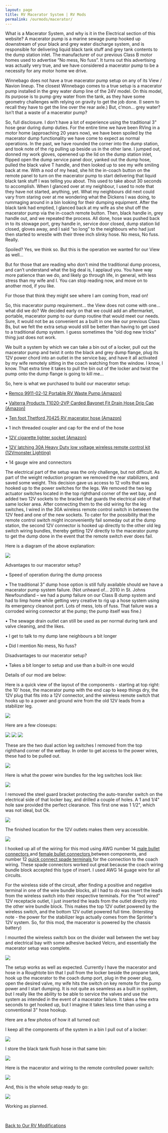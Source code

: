 ```yaml
---
layout: page
title: RV Macerator System | RV Mods
permalink: /ourmods/macerator/
---
```


What is a Macerator System, and why is it in the Electrical section of this website?  A macerator pump is a marine sewage pump hooked up downstream of your black and grey water discharge system, and is responsible for delivering liquid black tank stuff and grey tank contents to the dump station inlet.  The manufacturer of our previous Class B motor homes used to advertise “No mess, No fuss”.  It turns out this advertising was actually very true, and we have considered a macerator pump to be a necessity for any motor home we drive.

Winnebago does not have a true macerator pump setup on any of its View / Navion lineup.  The closest Winnebago comes to a true setup is a macerator pump installed in the grey water dump line of the 24V model.  On this model, its purpose is to pump grey water from the tank, as they have some geometry challenges with relying on gravity to get the job done.  (I seem to recall they have to get the line over the rear axle.)  But, c’mon... grey water?  Isn’t that a waste of a macerator pump?

So, full disclosure.  I don’t have a lot of experience using the traditional 3" hose gear during dump duties.  For the entire time we have been RVing in a motor home (approaching 20 years now), we have been spoiled by the macerator dump functionality we have come to expect as normal operations.  In the past, we have rounded the corner into the dump station, and took note of the rig pulling up beside us in the other lane.  I jumped out, donned my work gloves, openened up the lid on the dump station inlet, flipped open the dump service panel door, yanked out the dump hose, pulled the black valve T handle, and then looked up to see my wife smiling back at me.  With a nod of my head, she hit the in-coach button on the remote panel to turn on the macerator pump to start delivering that liquid black tank stuff I was telling you about.  This used to take  about 30 seconds to accomplish.  When I glanced over at my neighbour, I used to note that they have not started, anything, yet.  What my neighbours did next could vary from staring over at me wondering what the Dickens I was doing, to rummaging around in a bin looking for their dumping equipment.  After the black tank had emptied, I glanced back at my wife as she shut off the macerator pump via the in-coach remote button.  Then, black handle in, grey handle out, and we repeated the process.  All done, hose was pushed back in to its stowage port, grey handle in, service door closed, dump station lid closed, gloves away, and I said “so long” to the neighbours who had just then started to wrestle with their three inch slinky hose.  No mess, No fuss.  Really.

Spoiled?  Yes, we think so.  But this is the operation we wanted for our View as well...

But for those that are reading who don’t mind the traditional dump process, and can’t understand what the big deal is, I applaud you.  You have way more patience than we do, and likely go through life, in general, with less stress than my wife and I.  You can stop reading now, and move on to another mod, if you like.

For those that think they might see where I am coming from, read on!

So, this macerator pump requirement... the View does not come with one... what did we do?  We decided early on that we could add an aftermarket, portable, macerator pump to our dump routine that would meet our needs.  Sure, it would not be as convenient as a built in one like our previous Class Bs, but we felt the extra setup would still be better than having to get used to a traditional dump system.  I guess sometimes the “old dog new tricks” thing just does not work.  

We built a system by which we can take a bin out of a locker, pull out the macerator pump and twist it onto the black and grey dump flange, plug its 12V power chord into an outlet in the service bay, and have it all activated by my wife remotely sitting in the coach watching from the window.  I know, I know.  That extra time it takes to pull the bin out of the locker and twist the pump onto the dump flange is going to kill me...

So, here is what we purchased to build our macerator setup:

•	<a href = "https://www.amazon.ca/Remco-99110212-Water-Pump/dp/B00T36PIKO/ref=sr_1_1?dchild=1&keywords=remco+macerator+pump&qid=1611439499&sr=8-1 " target="_blank">Remco 9911-02-12 Portable RV Waste Pump (Amazon) </a>

• <a href = "https://www.amazon.ca/Valterra-Products-T1020-2VP-Carded-Bayonet/dp/B0006MRSC0/ref=sr_1_1?dchild=1&keywords=Valterra+Products+T1020-2VP+Carded+Bayonet+Fit+Drain+Hose+Drip+Cap&qid=1611508501&sr=8-1 " target="_blank">Valterra Products T1020-2VP Carded Bayonet Fit Drain Hose Drip Cap (Amazon) </a>

• <a href = "https://www.amazon.ca/dp/B002UC2PZY/ref=pe_3034960_236394800_TE_dp_1 " target="_blank">Ten foot Thetford 70425 RV macerator hose (Amazon) </a>

•	1 inch threaded coupler and cap for the end of the hose

• <a href = "https://www.amazon.ca/dp/B07T3T9SC4/ref=pe_3034960_233709270_TE_item " target="_blank">12V cigarette lighter socket (Amazon) </a>

•	<a href = "https://www.12vmonster.com/products/dc-12v-latching-10a-heavy-duty-boat-car-low-voltage-wireless-remote-control-kit " target="_blank">12V latching 30A Heavy Duty low voltage wireless remote control kit (12Vmonster Lighting) </a>

•	14 gauge wire and connectors

The electrical part of the setup was the only challenge, but not difficult.  As part of the weight reduction program we removed the rear stabilizers, and saved some weight.  This decision gave us access to 12 volts that was hooked up to the power switches for the legs.  We removed the two leg actuator switches located in the top righthand corner of the wet  bay, and added two 12V sockets to the bracket that guards the electrical side of that same locker area.  After connecting them to the old wiring for the leg switches, I wired in the 30A wireless remote control switch in between the 12V feed and one of the new sockets.  To cater for the possibility that the remote control switch might inconveniently fail someday out at the dump station, the second 12V connector is hooked up directly to the other old leg switch wiring bundles, thereby getting 12V directly to the macerator pump to get the dump done in the event that the remote switch ever does fail.  

Here is a diagram of the above explanation:

<img src="/assets/webmaceratordiagram.jpg"/>

Advantages to our macerator setup?

•	Speed of operation during the dump process

•	The traditional 3” dump hose option is still fully available should we have a macerator pump system failure.  (Not unheard of... 2010 in St. Johns Newfoundland – we had a pump failure on our Class B dump system and had to limp home while getting very creative to rig up a hose system using its emergency cleanout port.  Lots of mess, lots of fuss.  That failure was a corroded wiring connector at the pump; the pump itself was fine.)

•	The sewage drain outlet can still be used as per normal during tank and valve cleaning, and the likes.

•	I get to talk to my dump lane neighbours a bit longer

•	Did I mention No mess, No fuss?

Disadvantages to our macerator setup?

•	Takes a bit longer to setup and use than a built-in one would


Details of our mod are below:

Here is a quick view of the layout of the components - starting at top right: the 10' hose, the macerator pump with the end cap to keep things dry, the 12V plug that fits into a 12V connector, and the wireless remote switch that hooks up to a power and ground wire from the old 12V leads from a stabilizer leg.

<img src="/assets/1-maincomponents.jpg"/>

Here are a few closeups:

<img src="/assets/2-12Vsupply.jpg"/>

<img src="/assets/3-12Vwirelessswitch.jpg"/>

<img src="/assets/4-wirelessswitchandinlet.jpg"/>

These are the two dual action leg switches I removed from the top righthand corner of the wetbay.  In order to get access to the power wires, these had to be pulled out.

<img src="/assets/5-legswitchesremoved.jpg"/>

Here is what the power wire bundles for the leg switches look like:

<img src="/assets/6-oldlegswitchwirebundles.jpg"/>

I removed the steel guard bracket protecting the auto-transfer switch on the electrical side of that locker bay, and drilled a couple of holes.  A 1 and 1/4" hole saw provided the perfect clearance.  This first one was 1 1/2", which was not ideal, but Ok.

<img src="/assets/7-holesintheelectricalgaurd.jpg"/>

The finished location for the 12V outlets makes them very accessible.

<img src="/assets/8-inletsontheelectricalguardbracket.jpg"/>

I hooked up all of the wiring for this mod using AWG number 14 <a href = "https://www.canadiantire.ca/en/pdp/certified-16-14-awg-automotive-male-bullet-connector-157-in-6-pk-0206946p.html#srp " target="_blank">male bullet connectors </a> and <a href = "https://www.canadiantire.ca/en/pdp/certified-16-14-awg-fully-insulated-female-bullet-157-in-6-pk-0206949p.html#srp " target="_blank">female bullet connectors </a> between components, and number 12 <a href = "https://www.canadiantire.ca/en/pdp/certified-12-10-awg-automotive-male-quick-disconnect-250-in-5-pk-0206925p.html#srp " target="_blank">quick connect spade terminals </a> for the connection to the coach wiring.  These spade connectors worked out great because the coach wiring bundle block accepted this type of insert.  I used AWG 14 guage wire for all circuits.

For the wireless side of the circuit, after finding a positive and negative terminal in one of the wire bundle blocks, all I had to do was insert the leads from the wireless switch into their respective terminals.  For the "hot wired" 12V receptacle outlet, I just inserted the leads from the outlet directly into the other wire bundle block.  This makes the top 12V outlet powered by the wireless switch, and the bottom 12V outlet powered full time.  (Intersting note - the power for the stabilizer legs actually comes from the Sprinter's 12V system.  So, for this mod, the macerator is powered by the chassis battery)

I mounted the wireless switch box on the divider wall between the wet bay and electrical bay with some adhesive backed Velcro, and essentially the macerator setup was complete.

<img src="/assets/Macerator-Remote-web.jpg"/>

The setup works as well as expected.  Currently I have the macerator and hose in a Roughtote bin that I pull from the locker beside the propane tank, hook up the macerator to the coach dump port, plug in the power plug, open the desired valve, my wife hits the switch on key remote for the pump power and I start dumping.  It is not quite as seamless as a built in system, but I really like the ability to be able to service the valves and use the system as intended in the event of a macerator failure.  It takes a few extra seconds to get hooked up, but I imagine it takes less time than using a conventional 3" hose hookup.  

Here are a few photos of how it all turned out:


I keep all the components of the system in a bin I pull out of a locker:

<img src="/assets/1maceratorweb.jpg"/>


I store the black tank flush hose in that same bin:

<img src="/assets/2maceratorweb.jpg"/>


Here is the macerator and wiring to the remote controlled power switch:

<img src="/assets/3maceratorweb.jpg"/>


And, this is the whole setup ready to go:

<img src="/assets/4maceratorweb.jpg"/>

Working as planned.

<br>

[Back to Our RV Modifications](/ourmods/)



